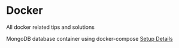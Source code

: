 # Docker
All docker related tips and solutions

MongoDB database container using docker-compose [Setup Details](https://github.com/technetbytes/Docker/tree/main/docker-compose-mongodb/)
